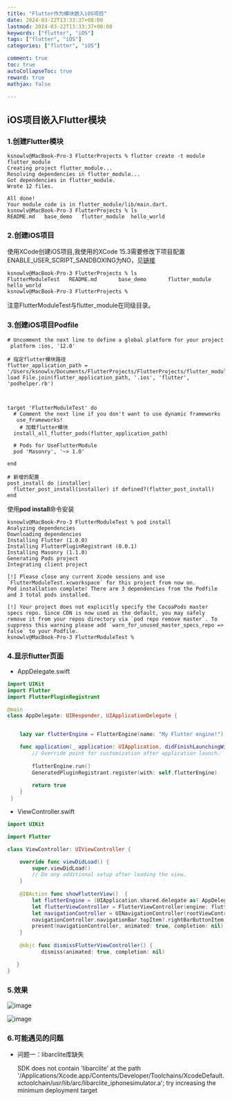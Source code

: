 ```yaml
---
title: "Flutter作为模块嵌入iOS项目"
date: 2024-03-22T13:33:37+08:00
lastmod: 2024-03-22T13:33:37+08:00
keywords: ["flutter", "iOS"]
tags: ["flutter", "iOS"]
categories: ["flutter", "iOS"]

comment: true
toc: true
autoCollapseToc: true
reward: true
mathjax: false

---
```


<!--more-->

## iOS项目嵌入Flutter模块

### 1.创建Flutter模块

```shell
ksnowlv@MacBook-Pro-3 FlutterProjects % flutter create -t module flutter_module
Creating project flutter_module...
Resolving dependencies in flutter_module... 
Got dependencies in flutter_module.
Wrote 12 files.

All done!
Your module code is in flutter_module/lib/main.dart.
ksnowlv@MacBook-Pro-3 FlutterProjects % ls
README.md	base_demo	flutter_module	hello_world

```

### 2.创建iOS项目

使用XCode创建iOS项目,我使用的XCode 15.3需要修改下项目配置ENABLE_USER_SCRIPT_SANDBOXING为NO，见[链接](https://ksnowlv.github.io/post/flutter/flutter添加模块到ios项目中报错ios-xcode-15.3sandbox-rsync-deny-file-write-create/)


```shell
ksnowlv@MacBook-Pro-3 FlutterProjects % ls
FlutterModuleTest	README.md		base_demo		flutter_module		hello_world
ksnowlv@MacBook-Pro-3 FlutterProjects % 

```

注意FlutterModuleTest与flutter_module在同级目录。


### 3.创建iOS项目Podfile

```text
# Uncomment the next line to define a global platform for your project
 platform :ios, '12.0'

# 指定flutter模块路径
flutter_application_path = '/Users/ksnowlv/Documents/FlutterProjects/FlutterProjects/flutter_module'
load File.join(flutter_application_path, '.ios', 'flutter', 'podhelper.rb') 



target 'FlutterModuleTest' do
  # Comment the next line if you don't want to use dynamic frameworks
   use_frameworks!
    # 加载flutter模块
  install_all_flutter_pods(flutter_application_path)

  # Pods for UseFlutterModule
  pod 'Masonry', '~> 1.0'

end

# 新增的配置
post_install do |installer|
  flutter_post_install(installer) if defined?(flutter_post_install)
end

```

使用**pod install**命令安装

```shell
ksnowlv@MacBook-Pro-3 FlutterModuleTest % pod install
Analyzing dependencies
Downloading dependencies
Installing Flutter (1.0.0)
Installing FlutterPluginRegistrant (0.0.1)
Installing Masonry (1.1.0)
Generating Pods project
Integrating client project

[!] Please close any current Xcode sessions and use `FlutterModuleTest.xcworkspace` for this project from now on.
Pod installation complete! There are 3 dependencies from the Podfile and 3 total pods installed.

[!] Your project does not explicitly specify the CocoaPods master specs repo. Since CDN is now used as the default, you may safely remove it from your repos directory via `pod repo remove master`. To suppress this warning please add `warn_for_unused_master_specs_repo => false` to your Podfile.
ksnowlv@MacBook-Pro-3 FlutterModuleTest % 

```

### 4.显示flutter页面

* AppDelegate.swift
```swift
import UIKit
import Flutter
import FlutterPluginRegistrant

@main
class AppDelegate: UIResponder, UIApplicationDelegate {


    lazy var flutterEngine = FlutterEngine(name: "My Flutter engine!")

    func application(_ application: UIApplication, didFinishLaunchingWithOptions launchOptions: [UIApplication.LaunchOptionsKey: Any]?) -> Bool {
        // Override point for customization after application launch.
        
        flutterEngine.run()
        GeneratedPluginRegistrant.register(with: self.flutterEngine)
        
        return true
    }
 }
```

* ViewController.swift

```swift
import UIKit

import Flutter

class ViewController: UIViewController {

    override func viewDidLoad() {
        super.viewDidLoad()
        // Do any additional setup after loading the view.
    }
    
    @IBAction func showFlutterView()  {
        let flutterEngine = (UIApplication.shared.delegate as! AppDelegate).flutterEngine
        let flutterViewController = FlutterViewController(engine: flutterEngine, nibName: nil, bundle: nil)
        let navigationController = UINavigationController(rootViewController: flutterViewController)
        navigationController.navigationBar.topItem?.rightBarButtonItem = UIBarButtonItem(barButtonSystemItem: .stop, target: self, action: #selector(dismissFlutterViewController))
        present(navigationController, animated: true, completion: nil)
    }
    
    @objc func dismissFlutterViewController() {
           dismiss(animated: true, completion: nil)

   }
}

```

### 5.效果

![image](/images/flutter/flutter作为模块嵌入iOS项目/result_1.png)

![image](/images/flutter/flutter作为模块嵌入iOS项目/result_2.png)


### 6.可能遇见的问题

* 问题一：libarclite库缺失
  
    SDK does not contain 'libarclite' at the path '/Applications/Xcode.app/Contents/Developer/Toolchains/XcodeDefault.xctoolchain/usr/lib/arc/libarclite_iphonesimulator.a'; try increasing the minimum deployment target